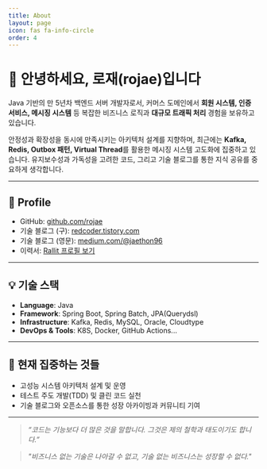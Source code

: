 ```yaml
---
title: About
layout: page
icon: fas fa-info-circle
order: 4
---
```


# 👋 안녕하세요, 로재(rojae)입니다

Java 기반의 만 5년차 백엔드 서버 개발자로서, 커머스 도메인에서 **회원 시스템, 인증 서비스, 메시징 시스템** 등 복잡한 비즈니스 로직과 **대규모 트래픽 처리** 경험을 보유하고 있습니다.

안정성과 확장성을 동시에 만족시키는 아키텍처 설계를 지향하며, 최근에는 **Kafka, Redis, Outbox 패턴, Virtual Thread**를 활용한 메시징 시스템 고도화에 집중하고 있습니다. 유지보수성과 가독성을 고려한 코드, 그리고 기술 블로그를 통한 지식 공유를 중요하게 생각합니다.

---

## 🔗 Profile

- GitHub: [github.com/rojae](https://github.com/rojae)
- 기술 블로그 (구): [redcoder.tistory.com](https://redcoder.tistory.com/)
- 기술 블로그 (영문): [medium.com/@jaethon96](https://medium.com/@jaethon96) 
- 이력서: [Rallit 프로필 보기](https://www.rallit.com/hub/resumes/781874/%EC%98%A4%EC%9E%AC%EC%84%B1)

---

## 💡 기술 스택

- **Language**: Java  
- **Framework**: Spring Boot, Spring Batch, JPA(Querydsl)
- **Infrastructure**: Kafka, Redis, MySQL, Oracle, Cloudtype  
- **DevOps & Tools**: K8S, Docker, GitHub Actions...

---

## 🎯 현재 집중하는 것들

- 고성능 시스템 아키텍처 설계 및 운영  
- 테스트 주도 개발(TDD) 및 클린 코드 실천  
- 기술 블로그와 오픈소스를 통한 성장 아카이빙과 커뮤니티 기여

---

> _“코드는 기능보다 더 많은 것을 말합니다. 그것은 제의 철학과 태도이기도 합니다.”_

> _"비즈니스 없는 기술은 나아갈 수 없고, 기술 없는 비즈니스는 성장할 수 없다."_
